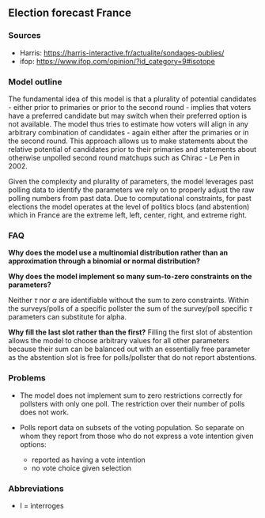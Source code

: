 ## Election forecast France

### Sources

* Harris: https://harris-interactive.fr/actualite/sondages-publies/
* ifop: https://www.ifop.com/opinion/?id_category=9#isotope

### Model outline

The fundamental idea of this model is that a plurality of potential candidates - either prior to primaries or prior to the second round - implies that voters have a preferred candidate but may switch when their preferred option is not available. The model thus tries to estimate how voters will align in any arbitrary combination of candidates - again either after the primaries or in the second round. This approach allows us to make statements about the relative potential of candidates prior to their primaries and statements about otherwise unpolled second round matchups such as Chirac - Le Pen in 2002.

Given the complexity and plurality of parameters, the model leverages past polling data to identify the parameters we rely on to properly adjust the raw polling numbers from past data. Due to computational constraints, for past elections the model operates at the level of politics blocs (and abstention) which in France are the extreme left, left, center, right, and extreme right.


### FAQ

**Why does the model use a multinomial distribution rather than an approximation through a binomial or normal distribution?**

**Why does the model implement so many sum-to-zero constraints on the parameters?**

Neither $\tau$ nor $\alpha$ are identifiable without the sum to zero constraints. Within the surveys/polls of a specific pollster the sum of the survey/poll specific $\tau$ parameters can substitute for alpha.

**Why fill the last slot rather than the first?**
Filling the first slot of abstention allows the model to choose arbitrary values for all other parameters because their sum can be balanced out with an essentially free parameter as the abstention slot is free for polls/pollster that do not report abstentions.

### Problems

* The model does not implement sum to zero restrictions correctly for pollsters with only one poll. The restriction over their number of polls does not work.

* Polls report data on subsets of the voting population. So separate on whom they report from those who do not express a vote intention given options: 
  * reported as having a vote intention
  * no vote choice given selection

### Abbreviations

* I = interroges

